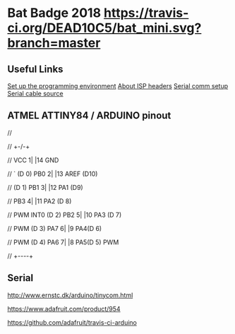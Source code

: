 # Bat Badge 2018  https://travis-ci.org/DEAD10C5/bat_mini.svg?branch=master

## Useful Links

[Set up the programming environment](http://highlowtech.org/?p=1695)
[About ISP headers](http://www.batsocks.co.uk/readme/isp_headers.htm)
[Serial comm setup](http://electronut.in/serial-communications-with-the-attiny84/)
[Serial cable source](https://www.tindie.com/products/ICStation/128x32-i2c-iic-serial-white-oled-display9933/)

## ATMEL ATTINY84 / ARDUINO pinout

//

//                      +-\/-+

//                VCC 1|      |14 GND

//       `  (D 0) PB0 2|      |13 AREF (D10)

//          (D 1) PB1 3|      |12 PA1 (D9) 

//                PB3 4|      |11 PA2 (D 8) 

// PWM INT0 (D 2) PB2 5|      |10 PA3 (D 7) 

//      PWM (D 3) PA7 6|      |9 PA4(D 6) 

//      PWM (D 4) PA6 7|      |8 PA5(D 5) PWM

//                      +----+

## Serial

http://www.ernstc.dk/arduino/tinycom.html


https://www.adafruit.com/product/954

https://github.com/adafruit/travis-ci-arduino
